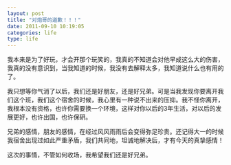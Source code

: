 ```yaml
---
layout: post
title: "对炮哥的道歉！！！"
date: 2011-09-10 10:19:05
categories: life
type: life
---
```


我本来是为了好玩，才会开那个玩笑的，我真的不知道会对他早成这么大的伤害，我真的没有意识到，当我知道的时候，我没有去解释太多，我知道说什么也有用的了。

我只想等你气消了以后，我们还是好朋友，还是好兄弟。可是当我发现你要离开我们这个班，我们这个宿舍的时候，我心里有一种说不出来的压抑。我不怪你离开，我根本没有资格，也许你需要换一个环境，这样对你以后的3年生活，对以后的发展更好，也许出国，也许保研。

兄弟的感情，朋友的感情，在经过风风雨雨后会变得弥足珍贵。还记得大一的时候我宿舍出现过如此严重矛盾，我们共同地，坦诚地解决后，才有今天的真挚感情！

这次的事情，不管如何收场，我希望我们还是好兄弟。
